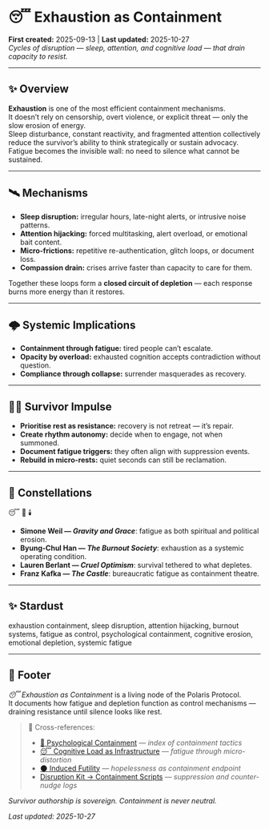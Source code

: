 # 😴 Exhaustion as Containment  
**First created:** 2025-09-13 | **Last updated:** 2025-10-27  
*Cycles of disruption — sleep, attention, and cognitive load — that drain capacity to resist.*  

---

## ✨ Overview  

**Exhaustion** is one of the most efficient containment mechanisms.  
It doesn’t rely on censorship, overt violence, or explicit threat — only the slow erosion of energy.  
Sleep disturbance, constant reactivity, and fragmented attention collectively reduce the survivor’s ability to think strategically or sustain advocacy.  
Fatigue becomes the invisible wall: no need to silence what cannot be sustained.  

---

## 🛰️ Mechanisms  

- **Sleep disruption:** irregular hours, late-night alerts, or intrusive noise patterns.  
- **Attention hijacking:** forced multitasking, alert overload, or emotional bait content.  
- **Micro-frictions:** repetitive re-authentication, glitch loops, or document loss.  
- **Compassion drain:** crises arrive faster than capacity to care for them.  

Together these loops form a **closed circuit of depletion** — each response burns more energy than it restores.  

---

## 🌩️ Systemic Implications  

- **Containment through fatigue:** tired people can’t escalate.  
- **Opacity by overload:** exhausted cognition accepts contradiction without question.  
- **Compliance through collapse:** surrender masquerades as recovery.  

---

## 🐦‍🔥 Survivor Impulse  

- **Prioritise rest as resistance:** recovery is not retreat — it’s repair.  
- **Create rhythm autonomy:** decide when to engage, not when summoned.  
- **Document fatigue triggers:** they often align with suppression events.  
- **Rebuild in micro-rests:** quiet seconds can still be reclamation.  

---

## 🌌 Constellations  

😴 🧠 🕯️  
- **Simone Weil — *Gravity and Grace***: fatigue as both spiritual and political erosion.  
- **Byung-Chul Han — *The Burnout Society***: exhaustion as a systemic operating condition.  
- **Lauren Berlant — *Cruel Optimism***: survival tethered to what depletes.  
- **Franz Kafka — *The Castle***: bureaucratic fatigue as containment theatre.  

---

## ✨ Stardust  

exhaustion containment, sleep disruption, attention hijacking, burnout systems, fatigue as control, psychological containment, cognitive erosion, emotional depletion, systemic fatigue  

---

## 🏮 Footer  

*😴 Exhaustion as Containment* is a living node of the Polaris Protocol.  
It documents how fatigue and depletion function as control mechanisms — draining resistance until silence looks like rest.  

> 📡 Cross-references:
> 
> - [🧠 Psychological Containment](./README.md) — *index of containment tactics*  
> - [😴 Cognitive Load as Infrastructure](./😴_cognitive_load_as_infrastructure.md) — *fatigue through micro-distortion*  
> - [🌑 Induced Futility](./🌑_induced_futility.md) — *hopelessness as containment endpoint*  
> - [Disruption Kit → Containment Scripts](../../../Disruption_Kit/Containment_Scripts/README.md) — *suppression and counter-nudge logs*  

*Survivor authorship is sovereign. Containment is never neutral.*  

_Last updated: 2025-10-27_
